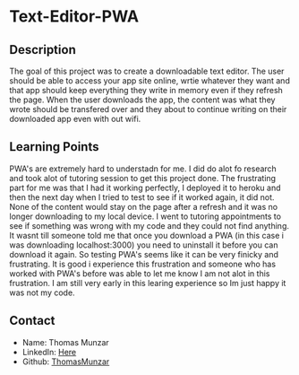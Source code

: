 # Text-Editor-PWA

## Description

The goal of this project was to create a downloadable text editor. The user should be able to access your app site online, wrtie whatever they want and that app should keep everything they write in memory even if they refresh the page. When the user downloads the app, the content was what they wrote should be transfered over and they about to continue writing on their downloaded app even with out wifi.

## Learning Points

PWA's are extremely hard to understadn for me. I did do alot fo research and took alot of tutoring session to get this project done. The frustrating part for me was that I had it working perfectly, I deployed it to heroku and then the next day when I tried to test to see if it worked again, it did not. None of the content would stay on the page after a refresh and it was no longer downloading to my local device. I went to tutoring appointments to see if something was wrong with my code and they could not find anything. It wasnt till someone told me that once you download a PWA (in this case i was downloading localhost:3000) you need to uninstall it before you can download it again. So testing PWA's seems like it can be very finicky and frustrating. It is good i experience this frustration and someone who has worked with PWA's before was able to let me know I am not alot in this frustration. I am still very early in this learing experience so Im just happy it was not my code. 

## Contact
- Name: Thomas Munzar
- LinkedIn: [Here](https://www.linkedin.com/in/thomas-munzar-659b51250/)
- Github: [ThomasMunzar](https://github.com/ThomasMunzar/)

